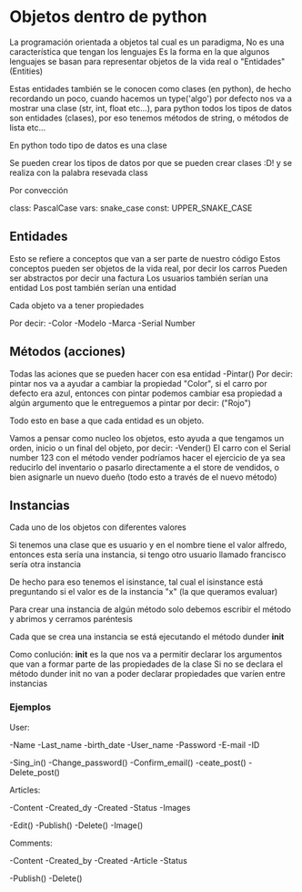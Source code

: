 # Objetos dentro de python

La programación orientada a objetos tal cual es un paradigma, No es una característica que tengan los lenguajes
Es la forma en la que algunos lenguajes se basan para representar objetos de la vida real o "Entidades" (Entities)

Estas entidades también se le conocen como clases (en python), de hecho recordando un poco, cuando hacemos un type('algo') por defecto nos va a mostrar una clase (str, int, float etc...), para python todos los tipos de datos son entidades (clases), por eso tenemos métodos de string, o métodos de lista etc... 

En python todo tipo de datos es una clase

Se pueden crear los tipos de datos por que se pueden crear clases :D! y se realiza con la palabra resevada class

Por convección 

class: PascalCase
vars: snake_case
const: UPPER_SNAKE_CASE

## Entidades

Esto se refiere a conceptos que van a ser parte de nuestro código 
Estos conceptos pueden ser objetos de la vida real, por decir los carros
Pueden ser abstractos por decir una factura 
Los usuarios también serían una entidad
Los post también serían una entidad

Cada objeto va a tener propiedades 

Por decir: 
-Color 
-Modelo
-Marca
-Serial Number

## Métodos  (acciones)

Todas las aciones que se pueden hacer con esa entidad
-Pintar()
Por decir: pintar nos va a ayudar a cambiar la propiedad "Color", si el carro por defecto era azul, entonces con pintar podemos cambiar esa propiedad a algún argumento que le entreguemos a pintar por decir: ("Rojo")

Todo esto en base a que cada entidad es un objeto.

Vamos a pensar como nucleo los objetos, esto ayuda a que tengamos un orden, inicio o un final del objeto, por decir: 
-Vender()
El carro con el Serial number 123 con el método vender podríamos hacer el ejercicio de ya sea reducirlo del inventario o pasarlo directamente a el store de vendidos, o bien asignarle un nuevo dueño (todo esto a través de el nuevo método)

## Instancias

Cada uno de los objetos con diferentes valores 

Si tenemos una clase que es usuario  y en el nombre tiene el valor alfredo, entonces esta sería una instancia, si tengo otro usuario llamado francisco sería otra instancia

De hecho para eso tenemos el isinstance, tal cual el isinstance está preguntando si el valor es de la instancia "x" (la que queramos evaluar)

Para crear una instancia de algún método solo debemos escribir el método y abrimos y cerramos paréntesis

Cada que se crea una instancia se está ejecutando el método dunder __init__

Como conlución:
__init__ es la que nos va a permitir declarar los argumentos que van a formar parte de las propiedades de la clase
Si no se declara el método dunder init no van a poder declarar propiedades que varíen entre instancias



### Ejemplos

User:

-Name
-Last_name
-birth_date
-User_name
-Password
-E-mail
-ID

-Sing_in()
-Change_password()
-Confirm_email()
-ceate_post()
-Delete_post()

Articles:

-Content
-Created_dy
-Created
-Status
-Images

-Edit()
-Publish()
-Delete()
-Image()

Comments:

-Content
-Created_by
-Created
-Article
-Status

-Publish()
-Delete()


